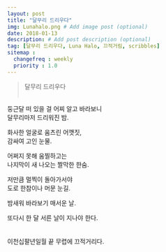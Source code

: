 ```yaml
---
layout: post
title: "달무리 드리우다"
img: Lunahalo.png # Add image post (optional)
date: 2018-01-13
description: # Add post description (optional)
tag: [달무리 드리우다, Luna Halo, 끄적거림, scribbles]
sitemap :
  changefreq : weekly
  priority : 1.0
---
```

> 달무리 드리우다
<br/><br/>

둥근달 떠 있을 걸 어찌 알고 바라보니<br/>
달무리마저 드리워진 밤.
   
화사한 얼굴로 움츠린 어깻짓,<br/>
감싸여 고인 눈물.
   
어쩌지 못해 움찔하고는<br/>
나지막이 새 나오는 짤막한 한숨.
   
저만큼 멀찍이 돌아가서야<br/>
도로 한참이나 머문 눈길.
   
밤새워 바라보기 매서운 날.<br/>
   
또다시 한 달 서른 날이 지나야 한다.
<br/><br/><br/>
이천십팔년일월 끝 무렵에 끄적거리다.
